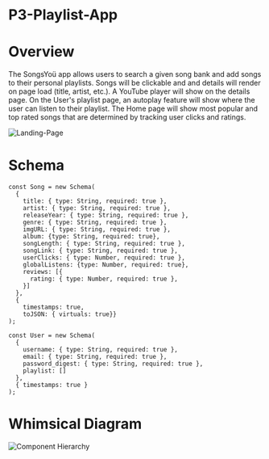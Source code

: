 # P3-Playlist-App

# Overview
The SongsYoü app allows users to search a given song bank and add songs to their personal playlists. Songs will be clickable and and details will render on page load (title, artist, etc.). A YouTube player will show on the details page. On the User's playlist page, an autoplay feature will show where the user can listen to their playlist. The Home page will show most popular and top rated songs that are determined by tracking user clicks and ratings. 

![Landing-Page](https://i.imgur.com/Yos4geP.png)


# Schema
```
const Song = new Schema(
  {
    title: { type: String, required: true },
    artist: { type: String, required: true },
    releaseYear: { type: String, required: true },
    genre: { type: String, required: true },
    imgURL: { type: String, required: true },
    album: {type: String, required: true},
    songLength: { type: String, required: true },
    songLink: { type: String, required: true },
    userClicks: { type: Number, required: true },
    globalListens: {type: Number, required: true},
    reviews: [{
      rating: { type: Number, required: true },
    }]
  },
  {
    timestamps: true,
    toJSON: { virtuals: true}}
);

```
```
const User = new Schema(
  {
    username: { type: String, required: true },
    email: { type: String, required: true },
    password_digest: { type: String, required: true },
    playlist: []
  },
  { timestamps: true }
);

```
  
# Whimsical Diagram
![Component Hierarchy](https://i.imgur.com/8QnGobN.png)



